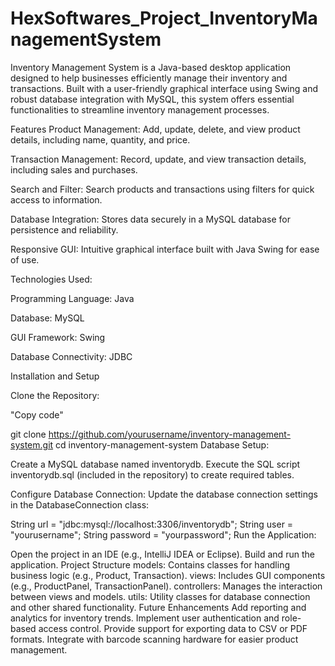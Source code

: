# HexSoftwares_Project_InventoryManagementSystem
Inventory Management System is a Java-based desktop application designed to help businesses efficiently manage their inventory and transactions. Built with a user-friendly graphical interface using Swing and robust database integration with MySQL, this system offers essential functionalities to streamline inventory management processes.



Features Product Management:
Add, update, delete, and view product details, including name, quantity, and price.


Transaction Management:
Record, update, and view transaction details, including sales and purchases.


Search and Filter:
Search products and transactions using filters for quick access to information.


Database Integration:
Stores data securely in a MySQL database for persistence and reliability.


Responsive GUI:
Intuitive graphical interface built with Java Swing for ease of use.



Technologies Used:


Programming Language: Java

Database: MySQL

GUI Framework: Swing

Database Connectivity: JDBC



Installation and Setup

Clone the Repository:

"Copy code"

git clone https://github.com/yourusername/inventory-management-system.git
cd inventory-management-system
Database Setup:

Create a MySQL database named inventorydb.
Execute the SQL script inventorydb.sql (included in the repository) to create required tables.


Configure Database Connection:
Update the database connection settings in the DatabaseConnection class:

String url = "jdbc:mysql://localhost:3306/inventorydb";
String user = "yourusername";
String password = "yourpassword";
Run the Application:

Open the project in an IDE (e.g., IntelliJ IDEA or Eclipse).
Build and run the application.
Project Structure
models: Contains classes for handling business logic (e.g., Product, Transaction).
views: Includes GUI components (e.g., ProductPanel, TransactionPanel).
controllers: Manages the interaction between views and models.
utils: Utility classes for database connection and other shared functionality.
Future Enhancements
Add reporting and analytics for inventory trends.
Implement user authentication and role-based access control.
Provide support for exporting data to CSV or PDF formats.
Integrate with barcode scanning hardware for easier product management.
